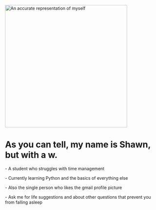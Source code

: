 <img height="400" alt="An accurate representation of myself" src="https://user-images.githubusercontent.com/105357209/167831441-911f31b6-f4a0-4494-93a2-6a42037a16ad.png">
<h1>As you can tell, my name is Shawn, but with a w.</h1>
<p>- A student who struggles with time management</p>
<p>- Currently learning Python and the basics of everything else</p>
<p>- Also the single person who likes the gmail profile picture</p>
<p>- Ask me for life suggestions and about other questions that prevent you from falling asleep</p>
